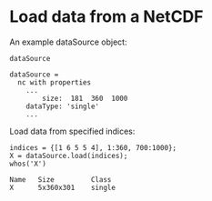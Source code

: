 # Load data from a NetCDF

An example dataSource object:

```in
dataSource
```

```out
dataSource =
  nc with properties
    ...
        size:  181  360  1000
    dataType: 'single'
    ...
```

Load data from specified indices:

```in
indices = {[1 6 5 5 4], 1:360, 700:1000};
X = dataSource.load(indices);
whos('X')
```

```out
Name   Size         Class
X      5x360x301    single 
``` 